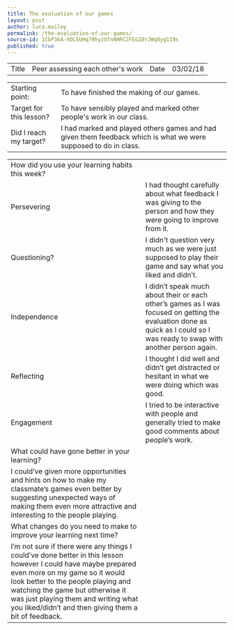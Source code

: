 ```yaml
---
title: The evaluation of our games
layout: post
author: luca.mailey
permalink: /the-evaluation-of-our-games/
source-id: 1CbP3kA-hDL5UHq79hyzU7nNHRC2FEGZ8rJWq8yg1I0s
published: true
---
```

<table>
  <tr>
    <td>Title</td>
    <td>Peer assessing each other's work</td>
    <td>Date</td>
    <td>03/02/18</td>
  </tr>
</table>


<table>
  <tr>
    <td>Starting point:</td>
    <td>To have finished the making of our games.</td>
  </tr>
  <tr>
    <td>Target for this lesson?</td>
    <td>To have sensibly played and marked other people's work in our class.</td>
  </tr>
  <tr>
    <td>Did I reach my target? </td>
    <td>I had marked and played others games and had given them feedback which is what we were supposed to do in class.</td>
  </tr>
</table>


<table>
  <tr>
    <td>How did you use your learning habits this week?</td>
    <td></td>
  </tr>
  <tr>
    <td>Persevering</td>
    <td>I had thought carefully about what feedback I was giving to the person and how they were going to improve from it.</td>
  </tr>
  <tr>
    <td>Questioning?</td>
    <td>I didn't question very much as we were just supposed to play their game and say what you liked and didn’t.</td>
  </tr>
  <tr>
    <td>Independence</td>
    <td>I didn’t speak much about their or each other’s games as I was focused on getting the evaluation done as quick as I could so I was ready to swap with another person again.</td>
  </tr>
  <tr>
    <td>Reflecting</td>
    <td>I thought I did well and didn’t get distracted or hesitant in what we were doing which was good.</td>
  </tr>
  <tr>
    <td>Engagement</td>
    <td>I tried to be interactive with people and generally tried to make good comments about people’s work.</td>
  </tr>
  <tr>
    <td>What could have gone better in your learning?</td>
    <td></td>
  </tr>
  <tr>
    <td>I could’ve given more opportunities and hints on how to make my classmate’s games even better by suggesting unexpected ways of making them even more attractive and interesting to the people playing.</td>
    <td></td>
  </tr>
  <tr>
    <td>What changes do you need to make to improve your learning next time?</td>
    <td></td>
  </tr>
  <tr>
    <td>I’m not sure if there were any things I could’ve done better in this lesson however I could have maybe prepared even more on my game so it would look better to the people playing and watching the game but otherwise it was just playing them and writing what you liked/didn’t and then giving them a bit of feedback. </td>
    <td></td>
  </tr>
</table>


